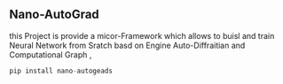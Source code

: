 ## Nano-AutoGrad

this Project is provide a micor-Framework which allows to buisl and train  Neural Network from Sratch basd on Engine Auto-Diffraitian and Computational Graph , 

```python 
pip install nano-autogeads 
```

